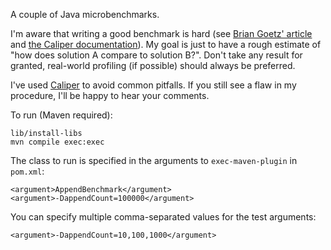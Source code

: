 A couple of Java microbenchmarks.

I'm aware that writing a good benchmark is hard (see [Brian Goetz' article](http://www.ibm.com/developerworks/java/library/j-jtp02225.html) and [the Caliper documentation](http://code.google.com/p/caliper/wiki/JavaMicrobenchmarks)). My goal is just to have a rough estimate of "how does solution A compare to solution B?". Don't take any result for granted, real-world profiling (if possible) should always be preferred.

I've used [Caliper](http://code.google.com/p/caliper) to avoid common pitfalls. If you still see a flaw in my procedure, I'll be happy to hear your comments.

To run (Maven required):

    lib/install-libs
    mvn compile exec:exec

The class to run is specified in the arguments to `exec-maven-plugin` in `pom.xml`:

    <argument>AppendBenchmark</argument>
    <argument>-DappendCount=100000</argument>

You can specify multiple comma-separated values for the test arguments:

    <argument>-DappendCount=10,100,1000</argument>

